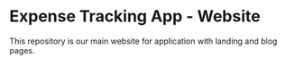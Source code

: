# Expense Tracking App - Website

This repository is our main website for application with landing and blog pages.